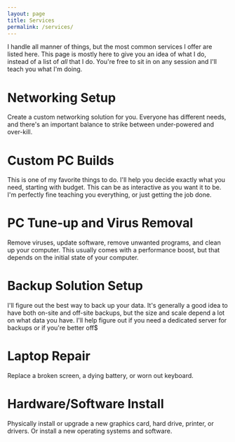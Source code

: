 ```yaml
---
layout: page
title: Services
permalink: /services/
---
```


I handle all manner of things, but the most common services I offer are listed here. This page is mostly here to give you an idea of what I do, instead of a list of <em>all</em> that I do. You're free to sit in on any session and I'll teach you what I'm doing.

# Networking Setup
Create a custom networking solution for you. Everyone has different needs, and there's an important balance to strike between under-powered and over-kill.

# Custom PC Builds
This is one of my favorite things to do. I'll help you decide exactly what you need, starting with budget. This can be as interactive as you want it to be. I'm perfectly fine teaching you everything, or just getting the job done.

# PC Tune-up and Virus Removal
Remove viruses, update software, remove unwanted programs, and clean up your computer. This usually comes with a performance boost, but that depends on the initial state of your computer.

# Backup Solution Setup
I'll figure out the best way to back up your data. It's generally a good idea to have both on-site and off-site backups, but the size and scale depend a lot on what data you have. I'll help figure out if you need a dedicated server for backups or if you're better off$

# Laptop Repair
Replace a broken screen, a dying battery, or  worn out keyboard.

# Hardware/Software Install
Physically install or upgrade a new graphics card, hard drive, printer, or drivers. Or install a new operating systems and software.
